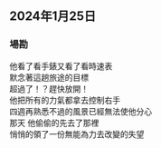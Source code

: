 ## 2024年1月25日
### 場勘

他看了看手錶又看了看時速表  
默念著這趟旅途的目標  
超過了！？趕快放開！  
他把所有的力氣都拿去控制右手  
四週再熟悉不過的風景已經無法使他分心  
那天 他偷偷的先去了那裡  
悄悄的領了一份無能為力去改變的失望  